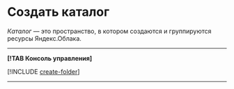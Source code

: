 # Создать каталог

_Каталог_  — это пространство, в котором создаются и группируются ресурсы Яндекс.Облака.

---

**[!TAB Консоль управления]**

[!INCLUDE [create-folder](../../../_includes/create-folder.md)]

---

